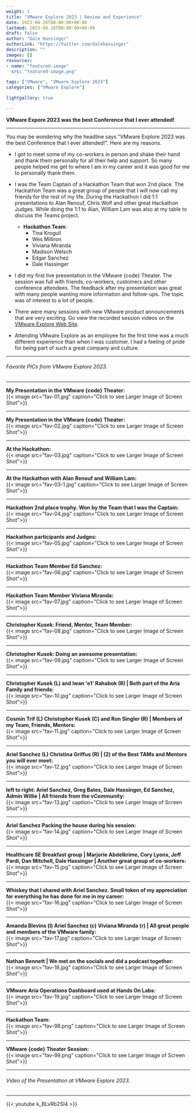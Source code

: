 ```yaml
---
weight: 1
title: "VMware Explore 2023 | Review and Experience"
date: 2023-08-26T00:00:00+00:00
lastmod: 2023-08-26T00:00:00+00:00
draft: false
author: "Dale Hassinger"
authorLink: "https://twitter.com/dalehassinger"
description: ""
images: []
resources:
- name: "featured-image"
  src: "featured-image.png"

tags: ["VMware", "VMware Explore 2023"]
categories: ["VMware Explore"]

lightgallery: true

---
```


**VMware Expore 2023 was the best Conference that I ever attended!**

<!--more-->

---

You may be wondering why the headline says "VMware Explore 2023 was the best Conference that I ever attended!". Here are my reasons.  

* I got to meet some of my co-workers in person and shake their hand and thank them personally for all their help and support. So many people helped me get to where I am in my career and it was good for me to personally thank them.  

* I was the Team Captain of a Hackathon Team that won 2nd place. The Hackathon Team was a great group of people that I will now call my friends for the rest of my life. During the Hackathon I did 1:1 presentations to Alan Renouf, Chris Wolf and other great Hackathon Judges. While doing the 1:1 to Alan, William Lam was also at my table to discuss the Teams project.
  * **Hackathon Team**:  
    * Tina Krogull  
    * Wes Milliron  
    * Viviana Miranda  
    * Madison Welsch  
    * Edgar Sanchez  
    * Dale Hassinger  

* I did my first live presentation in the VMware {code} Theater. The session was full with friends, co-workers, customers and other conference attendees. The feedback after my presentation was great with many people wanting more information and follow-ups. The topic was of interest to a lot of people.  

* There were many sessions with new VMware product announcements that are very exciting. Go view the recorded session videos on the [VMware Explore Web Site](https://www.vmware.com/explore/video-library/search.html#year=2023).  

* Attending VMware Explore as an employee for the first time was a much different experience than when I was customer. I had a feeling of pride for being part of such a great company and culture.  





---

###### Favorite PICs from VMware Explore 2023.

---

**My Presentation in the VMware {code} Theater:**  
{{< image src="fav-01.jpg" caption="Click to see Larger Image of Screen Shot">}}  

---

**My Presentation in the VMware {code} Theater:**  
{{< image src="fav-02.jpg" caption="Click to see Larger Image of Screen Shot">}}  

---

**At the Hackathon:**  
{{< image src="fav-03.jpg" caption="Click to see Larger Image of Screen Shot">}}  

---

**At the Hackathon with Alan Renouf and William Lam:**  
{{< image src="fav-03-1.jpg" caption="Click to see Larger Image of Screen Shot">}}  

---

**Hackathon 2nd place trophy. Won by the Team that I was the Captain:**  
{{< image src="fav-04.jpg" caption="Click to see Larger Image of Screen Shot">}}  

---

**Hackathon participants and Judges:**  
{{< image src="fav-05.jpg" caption="Click to see Larger Image of Screen Shot">}}  

---

**Hackathon Team Member Ed Sanchez:**  
{{< image src="fav-06.jpg" caption="Click to see Larger Image of Screen Shot">}}  

---

**Hackathon Team Member Viviana Miranda:**  
{{< image src="fav-07.jpg" caption="Click to see Larger Image of Screen Shot">}}  

---

**Christopher Kusek: Friend, Mentor, Team Member:**  
{{< image src="fav-08.jpg" caption="Click to see Larger Image of Screen Shot">}}  

---

**Christopher Kusek: Doing an awesome presentation:**  
{{< image src="fav-09.jpg" caption="Click to see Larger Image of Screen Shot">}}  

---

**Christopher Kusek (L) and Iwan 'e1' Rahabok (R) | Both part of the Aria Family and friends:**  
{{< image src="fav-10.jpg" caption="Click to see Larger Image of Screen Shot">}}  

---

**Cosmin Trif (L) Christopher Kusek (C) and Ron Singler (R) | Members of my Team, Friends, Mentors:**  
{{< image src="fav-11.jpg" caption="Click to see Larger Image of Screen Shot">}}  

---

**Ariel Sanchez (L) Christina Griffus (R) | (2) of the Best TAMs and Mentors you will ever meet:**  
{{< image src="fav-12.jpg" caption="Click to see Larger Image of Screen Shot">}}  

---

**left to right: Ariel Sanchez, Greg Bates, Dale Hassinger, Ed Sanchez, Admin Willie | All friends from the vCommunity:**  
{{< image src="fav-13.jpg" caption="Click to see Larger Image of Screen Shot">}}  

---

**Ariel Sanchez Packing the house during his session:**  
{{< image src="fav-14.jpg" caption="Click to see Larger Image of Screen Shot">}}  

---

**Healthcare SE Breakfast group | Marjorie Abdelkrime, Cory Lyons, Jeff Pardi, Dan Mitchell, Dale Hassinger | Another great group of co-workers:**  
{{< image src="fav-15.jpg" caption="Click to see Larger Image of Screen Shot">}}  

---

**Whiskey that I shared with Ariel Sanchez. Small token of my appreciation for everything he has done for me in my career:**  
{{< image src="fav-16.jpg" caption="Click to see Larger Image of Screen Shot">}}  

---

**Amanda Blevins (l) Ariel Sanchez (c) Viviana Miranda (r) | All great people and members of the VMware family:**  
{{< image src="fav-17.jpg" caption="Click to see Larger Image of Screen Shot">}}  

---

**Nathan Bennett | We met on the socials and did a podcast together:**  
{{< image src="fav-18.jpg" caption="Click to see Larger Image of Screen Shot">}}  

---

**VMware Aria Operations Dashboard used at Hands On Labs:**  
{{< image src="fav-19.jpg" caption="Click to see Larger Image of Screen Shot">}}  

---

**Hackathon Team:**  
{{< image src="fav-98.png" caption="Click to see Larger Image of Screen Shot">}}  

---

**VMware {code} Theater Session:**  
{{< image src="fav-99.png" caption="Click to see Larger Image of Screen Shot">}}  

---

###### Video of the Presentation at VMware Explore 2023.

---

{{< youtube k_BLvRb2SI4 >}}
